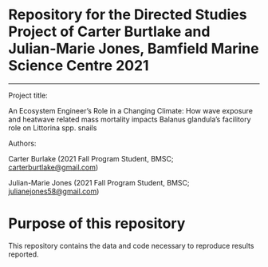 # Repository for the Directed Studies Project of Carter Burtlake and Julian-Marie Jones, Bamfield Marine Science Centre 2021
_______________________________________________________________________________________
Project title: 

An Ecosystem Engineer’s Role in a Changing Climate: How wave exposure and heatwave related mass mortality impacts Balanus glandula’s facilitory role on Littorina spp. snails



Authors:

Carter Burlake (2021 Fall Program Student, BMSC; carterburtlake@gmail.com) 

Julian-Marie Jones (2021 Fall Program Student, BMSC; julianejones58@gmail.com)

# Purpose of this repository
This repository contains the data and code necessary to reproduce results reported.
